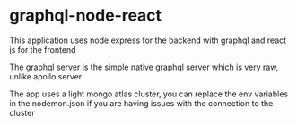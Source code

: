 # graphql-node-react

This application uses node express for the backend with graphql and react js for the frontend

The graphql server is the simple native graphql server which is very raw,  unlike apollo server

The app uses a light mongo atlas cluster, you can replace the env variables in the nodemon.json if you are having issues with the connection to the cluster
